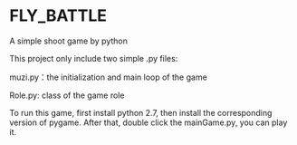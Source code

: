 FLY_BATTLE
===============

A simple shoot game by python


This project only include two simple .py files: 

  muzi.py：the initialization and main loop of the game
  
  Role.py: class of the game role
  
  
To run this game, first install python 2.7, then install the corresponding version of pygame.
After that, double click the mainGame.py, you can play it.
